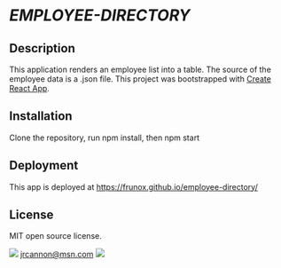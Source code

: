 # _EMPLOYEE-DIRECTORY_

## Description

This application renders an employee list into a table.  The source of the employee data is a .json file. This project was bootstrapped with [Create React App](https://github.com/facebook/create-react-app).

## Installation

Clone the repository, run npm install, then npm start

## Deployment

This app is deployed at https://frunox.github.io/employee-directory/

## License

MIT open source license.

![](https://img.shields.io/badge/Project-Creator-brightgreen)  jrcannon@msn.com
![](https://avatars0.githubusercontent.com/u/60527588?v=4)

